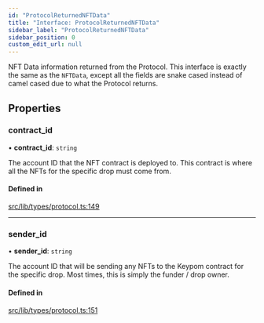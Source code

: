 ```yaml
---
id: "ProtocolReturnedNFTData"
title: "Interface: ProtocolReturnedNFTData"
sidebar_label: "ProtocolReturnedNFTData"
sidebar_position: 0
custom_edit_url: null
---
```


NFT Data information returned from the Protocol. This interface is exactly the same as the `NFTData`, except all the fields are
snake cased instead of camel cased due to what the Protocol returns.

## Properties

### contract\_id

• **contract\_id**: `string`

The account ID that the NFT contract is deployed to. This contract is where all the NFTs for the specific drop must come from.

#### Defined in

[src/lib/types/protocol.ts:149](https://github.com/keypom/keypom-js/blob/8c566df/src/lib/types/protocol.ts#L149)

___

### sender\_id

• **sender\_id**: `string`

The account ID that will be sending any NFTs to the Keypom contract for the specific drop. Most times, this is simply the funder / drop owner.

#### Defined in

[src/lib/types/protocol.ts:151](https://github.com/keypom/keypom-js/blob/8c566df/src/lib/types/protocol.ts#L151)

